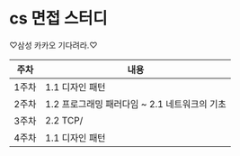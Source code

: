 # cs 면접 스터디

♡삼성 카카오 기다려라.♡

|주차|내용|
|--|--|
|1주차|1.1 디자인 패턴|
|2주차|1.2 프로그래밍 패러다임 ~ 2.1 네트워크의 기초|
|3주차|2.2 TCP/|
|4주차|1.1 디자인 패턴|
